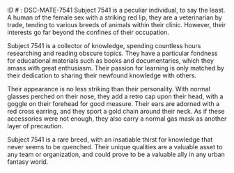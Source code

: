ID # : DSC-MATE-7541
Subject 7541 is a peculiar individual, to say the least. A human of the female sex with a striking red lip, they are a veterinarian by trade, tending to various breeds of animals within their clinic. However, their interests go far beyond the confines of their occupation.

Subject 7541 is a collector of knowledge, spending countless hours researching and reading obscure topics. They have a particular fondness for educational materials such as books and documentaries, which they amass with great enthusiasm. Their passion for learning is only matched by their dedication to sharing their newfound knowledge with others.

Their appearance is no less striking than their personality. With normal glasses perched on their nose, they add a retro cap upon their head, with a goggle on their forehead for good measure. Their ears are adorned with a red cross earring, and they sport a gold chain around their neck. As if these accessories were not enough, they also carry a normal gas mask as another layer of precaution.

Subject 7541 is a rare breed, with an insatiable thirst for knowledge that never seems to be quenched. Their unique qualities are a valuable asset to any team or organization, and could prove to be a valuable ally in any urban fantasy world.